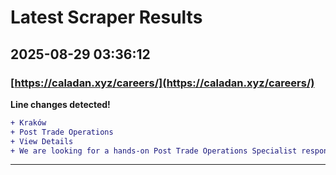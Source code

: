 # Latest Scraper Results

## 2025-08-29 03:36:12

### [https://caladan.xyz/careers/](https://caladan.xyz/careers/)

**Line changes detected!**

```diff
+ Kraków
+ Post Trade Operations
+ View Details
+ We are looking for a hands-on Post Trade Operations Specialist responsible for executing and monitoring crypto and fiat settlements, running daily reconciliations, and resolving exceptions
```

---
